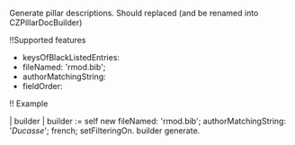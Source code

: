 Generate pillar descriptions. Should replaced (and be renamed into CZPillarDocBuilder)

!!Supported features

- keysOfBlackListedEntries:
- fileNamed: 'rmod.bib';
- authorMatchingString:
- fieldOrder:

!! Example

| builder |
builder := self new
		fileNamed: 'rmod.bib';
		authorMatchingString: '*Ducasse*';
		french; 
		setFilteringOn.
	builder generate.	
		